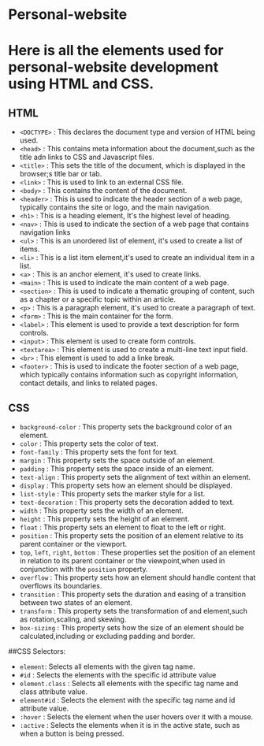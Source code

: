﻿# Personal-website
 
 # Here is all the elements used for personal-website development using HTML and CSS.
 
 ## HTML
 - `<DOCTYPE>` : This declares the document type and version of HTML being used.
 - `<head>` : This contains meta information about the document,such as the title adn links to CSS and Javascript files.
 - `<title>` : This sets the title of the document, which is displayed in the browser;s title bar or tab.
 - `<link>` : This is used to link to an external CSS file.
 - `<body>` : This contains the content of the document.
 - `<header>` : This is used to indicate the header section of a web page, typically contains the site or logo, and the main navigation.
 - `<h1>` : This is a heading element, It's the highest level of heading.
 - `<nav>` : This is used to indicate the section of a web page that contains navigation links
 - `<ul>` : This is an unordered list of element, it's used to create a list of items.
 - `<li>` : This is a list item element,it's used to create an individual item in a list.
 - `<a>` : This is an anchor element, it's used to create links.
 - `<main>` : This is used to indicate the main content of a web page.
 - `<section>` : This is used to indicate a thematic grouping of content, such as a chapter or a specific topic within an article.
 - `<p>` : This is a paragraph element, it's used to create a paragraph of text.
 - `<form>` : This is the main container for the form.
 - `<label>` : This element is used to provide a text description for form controls.
 - `<input>` : This element is used to create form controls.
 - `<textarea>` : This element is used to create a multi-line text input field.
 - `<br>` : This element is used to add a linke break.
 - `<footer>` : This is used to indicate the footer section of a web page, which typically contains information such as copyright information, contact details, and links to related pages.
 
 
 ## CSS
 
 - `background-color` : This property sets the background color of an element.
 - `color` : This property sets the color of text.
 - `font-family` : This property sets the font for text.
 - `margin` : This property sets the space outside of an element.
 - `padding` : This property sets the space inside of an element.
 - `text-align` : This property sets the alignment of text within an element.
 - `display` : This property sets how an element should be displayed.
 - `list-style` : This property sets the marker style for a list.
 - `text-decoration` : This property sets the decoration added to text.
 - `width` : This property sets the width of an element.
 - `height` : This property sets the height of an element.
 - `float` : This property sets an element to float to the left or right.
 - `position` : This property sets the position of an element relative to its parent container or the viewport.
 - `top`, `left`, `right`, `bottom` : These properties set the position of an element in relation to its parent container or the viewpoint,when used in conjunction with the `position` property.
 - `overflow` : This property sets how an element should handle content that overflows its boundaries.
 - `transition` : This property sets the duration and easing of a transition between two states of an element.
 - `transform` : This property sets the transformation of and element,such as rotation,scaling, and skewing.
 - `box-sizing` : This property sets how the size of an element should be calculated,including or excluding padding and border.
 
 
 ##CSS Selectors:
  - `element`: Selects all elements with the given tag name.
  - `#id` : Selects the elements with the specific id attribute value
  - `element.class` : Selects all elements with the specific tag name and class attribute value.
  - `element#id` : Selects the element with the specific tag name and id attribute value.
  - `:hover` : Selects the element when the user hovers over it with a mouse.
  - `:active` : Selects the elements when it is in the active state, such as when a button is being pressed.
 
 
 
